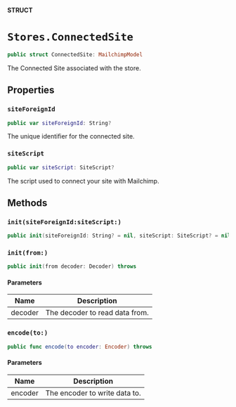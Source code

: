 **STRUCT**

# `Stores.ConnectedSite`

```swift
public struct ConnectedSite: MailchimpModel
```

The Connected Site associated with the store.

## Properties
### `siteForeignId`

```swift
public var siteForeignId: String?
```

The unique identifier for the connected site.

### `siteScript`

```swift
public var siteScript: SiteScript?
```

The script used to connect your site with Mailchimp.

## Methods
### `init(siteForeignId:siteScript:)`

```swift
public init(siteForeignId: String? = nil, siteScript: SiteScript? = nil)
```

### `init(from:)`

```swift
public init(from decoder: Decoder) throws
```

#### Parameters

| Name | Description |
| ---- | ----------- |
| decoder | The decoder to read data from. |

### `encode(to:)`

```swift
public func encode(to encoder: Encoder) throws
```

#### Parameters

| Name | Description |
| ---- | ----------- |
| encoder | The encoder to write data to. |
